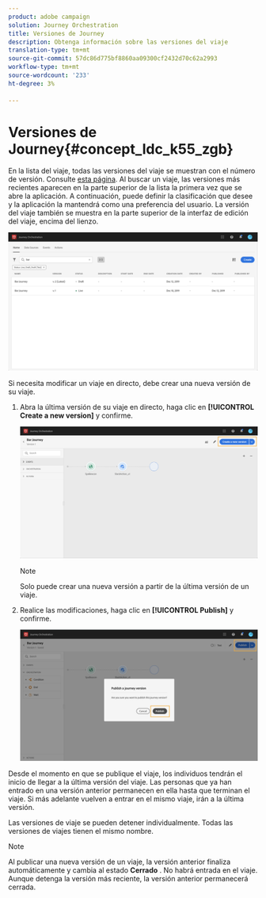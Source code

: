 ```yaml
---
product: adobe campaign
solution: Journey Orchestration
title: Versiones de Journey
description: Obtenga información sobre las versiones del viaje
translation-type: tm+mt
source-git-commit: 57dc86d775bf8860aa09300cf2432d70c62a2993
workflow-type: tm+mt
source-wordcount: '233'
ht-degree: 3%

---
```



# Versiones de Journey{#concept_ldc_k55_zgb}

En la lista del viaje, todas las versiones del viaje se muestran con el número de versión. Consulte [esta página](../building-journeys/using-the-journey-designer.md). Al buscar un viaje, las versiones más recientes aparecen en la parte superior de la lista la primera vez que se abre la aplicación. A continuación, puede definir la clasificación que desee y la aplicación la mantendrá como una preferencia del usuario. La versión del viaje también se muestra en la parte superior de la interfaz de edición del viaje, encima del lienzo.

![](../assets/journeyversions1.png)

Si necesita modificar un viaje en directo, debe crear una nueva versión de su viaje.

1. Abra la última versión de su viaje en directo, haga clic en **[!UICONTROL Create a new version]** y confirme.

   ![](../assets/journeyversions2.png)

   >[!NOTE]
   >
   >Solo puede crear una nueva versión a partir de la última versión de un viaje.

1. Realice las modificaciones, haga clic en **[!UICONTROL Publish]** y confirme.

   ![](../assets/journeyversions3.png)

Desde el momento en que se publique el viaje, los individuos tendrán el inicio de llegar a la última versión del viaje. Las personas que ya han entrado en una versión anterior permanecen en ella hasta que terminan el viaje. Si más adelante vuelven a entrar en el mismo viaje, irán a la última versión.

Las versiones de viaje se pueden detener individualmente. Todas las versiones de viajes tienen el mismo nombre.

>[!NOTE]
>
>Al publicar una nueva versión de un viaje, la versión anterior finaliza automáticamente y cambia al estado **Cerrado** . No habrá entrada en el viaje. Aunque detenga la versión más reciente, la versión anterior permanecerá cerrada.
